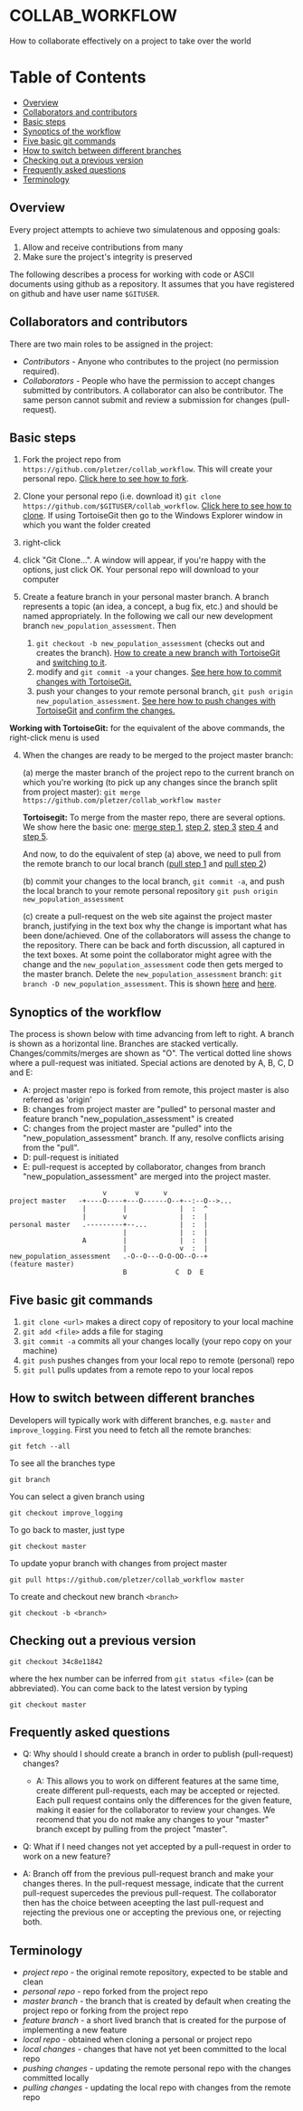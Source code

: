# COLLAB_WORKFLOW

How to collaborate effectively on a project to take over the world

# Table of Contents
  * [Overview](#overview)
  * [Collaborators and contributors](#collaborators-and-contributors)
  * [Basic steps](#basic-steps)
  * [Synoptics of the workflow](#synoptics-of-the-workflow)
  * [Five basic git commands](#five-basic-git-commands)
  * [How to switch between different branches](#how-to-switch-between-different-branches)
  * [Checking out a previous version](#checking-out-a-previous-version)
  * [Frequently asked questions](#frequently-asked-questions)
  * [Terminology](#terminology)



## Overview

Every project attempts to achieve two simulatenous and opposing goals:

 1. Allow and receive contributions from many
 2. Make sure the project's integrity is preserved

The following describes a process for working with code or ASCII documents using github as a repository. It assumes that you have registered on github and have user name `$GITUSER`.

## Collaborators and contributors

There are two main roles to be assigned in the project:

 * *Contributors* - Anyone who contributes to the project (no permission required). 
 * *Collaborators* - People who have the permission to accept changes submitted by contributors. A collaborator can also be contributor. The same person cannot submit and review a submission for changes (pull-request).

## Basic steps

 1. Fork the project repo from `https://github.com/pletzer/collab_workflow`. This will create your personal repo. <a href="https://github.com/pletzer/collab_workflow/blob/master/fork.png">Click here to see how to fork</a>.

 2. Clone your personal repo (i.e. download it) `git clone https://github.com/$GITUSER/collab_workflow`. <a href="https://github.com/pletzer/collab_workflow/blob/master/clone.png">Click here to see how to clone</a>. If using TortoiseGit then go to the Windows Explorer window in which you want the folder created
   1. right-click
   2. click "Git Clone...". A window will appear, if you're happy with the options, just click OK. Your personal repo will download to your computer 

 3. Create a feature branch in your personal master branch. A branch represents a topic (an idea, a concept, a bug fix, etc.) and should be named appropriately. 
    In the following we call our new development branch `new_population_assessment`. Then
    1. `git checkout -b new_population_assessment` (checks out and creates the branch). <a href="https://github.com/pletzer/collab_workflow/blob/master/new_branch.png">How to create a new branch with TortoiseGit</a> and <a href="https://github.com/pletzer/collab_workflow/blob/master/new_branch_2.png">switching to it</a>.
    2. modify and `git commit -a` your changes. <a href="https://github.com/pletzer/collab_workflow/blob/master/commit1.png">See here how to commit changes with TortoiseGit.</a>
    3. push your changes to your remote personal branch, `git push origin new_population_assessment`. <a href="https://github.com/pletzer/collab_workflow/blob/master/push1.png">See here how to push changes with TortoiseGit</a> <a href="https://github.com/pletzer/collab_workflow/blob/master/push2.png">and confirm the changes.</a>

 **Working with TortoiseGit:** for the equivalent of the above commands, the right-click menu is used

 4. When the changes are ready to be merged to the project master branch:
 
 	(a) merge the master branch of the project repo to the current branch on which you're working (to pick up any changes since the branch split from project master): `git merge https://github.com/pletzer/collab_workflow master`
	
	**Tortoisegit:** To merge from the master repo, there are several options. We show here the basic one: <a href="https://github.com/pletzer/collab_workflow/blob/master/merge1.png">merge step 1,</a> <a href="https://github.com/pletzer/collab_workflow/blob/master/merge2.png">step 2,</a> <a href="https://github.com/pletzer/collab_workflow/blob/master/merge3.png">step 3</a> <a href="https://github.com/pletzer/collab_workflow/blob/master/merge4.png">step 4</a> and <a href="https://github.com/pletzer/collab_workflow/blob/master/merge5.png">step 5</a>. 
		
	And now, to do the equivalent of step (a) above, we need to pull from the remote branch to our local branch (<a href="https://github.com/pletzer/collab_workflow/blob/master/merge6.png">pull step 1</a> and <a href="https://github.com/pletzer/collab_workflow/blob/master/merge7.png">pull step 2</a>)
    				
	(b) commit your changes to the local branch, `git commit -a`, and push the local branch to your remote personal repository `git push origin new_population_assessment`
    
	(c) create a pull-request on the web site against the project master branch, justifying in the text box why the change is important what has been done/achieved. One of the collaborators will assess the change to the repository. There can be back and forth discussion, all captured in the text boxes. At some point the collaborator might agree with the change and the `new_population_assessment` code then gets merged to the master branch. Delete the `new_population_assessment` branch: `git branch -D new_population_assessment`. This is shown <a href="https://github.com/pletzer/collab_workflow/blob/master/pullrequest1.png">here</a> and  <a href="https://github.com/pletzer/collab_workflow/blob/master/pullrequest2.png">here</a>.


## Synoptics of the workflow

The process is shown below with time advancing from left to right. A branch is shown as a horizontal line. Branches are stacked vertically. Changes/commits/merges are shown as "O". The vertical dotted line shows where a pull-request was initiated. Special actions are denoted by A, B, C, D and E:
 * A: project master repo is forked from remote, this project master is also referred as 'origin'
 * B: changes from project master are "pulled" to personal master and feature branch "new_population_assessment" is created 
 * C: changes from the project master are "pulled" into the "new_population_assessment" branch. If any, resolve conflicts arising from the "pull". 
 * D: pull-request is initiated
 * E: pull-request is accepted by collaborator, changes from branch "new_population_assessment" are merged into the project master. 

```sequence
                       v       v      v
project master   -+----O----+---O------O--+--:--O-->...
                  |         |             |  :  ^
                  |         v             |  :  |
personal master   .---------+--...        |  :  |
                            |             |  :  |
                  A         |             |  :  |
                            |             v  :  |
new_population_assessment   .-O--O---O-O-OO--O--+
(feature master)
                            B            C  D  E         
```

## Five basic git commands

 1. `git clone <url>` makes a direct copy of repository to your local machine
 2. `git add <file>` adds a file for staging
 3. `git commit -a` commits all your changes locally (your repo copy on your machine)
 4. `git push` pushes changes from your local repo to remote (personal) repo
 5. `git pull` pulls updates from a remote repo to your local repos

## How to switch between different branches

Developers will typically work with different branches, e.g. `master` and `improve_logging`. First you need to fetch all the remote branches:
```
git fetch --all
```
To see all the branches type 
```
git branch
```
You can select a given branch using
```
git checkout improve_logging
```
To go back to master, just type
```
git checkout master
```
To update yopur branch with changes from project master
```
git pull https://github.com/pletzer/collab_workflow master
```
To create and checkout new branch `<branch>`
```
git checkout -b <branch>
```

## Checking out a previous version

```
git checkout 34c8e11842
```
where the hex number can be inferred from `git status <file>` (can be abbreviated).  You can come back to the latest version by typing
```
git checkout master
```

## Frequently asked questions 

 * Q: Why should I should create a branch in order to publish (pull-request) changes? 
   * A: This allows you to work on different features at the same time, create different pull-requests, each may be accepted or rejected. Each pull request contains only the differences for the given feature, making it easier for the collaborator to review your changes. We recomend that you do not make any changes to your "master" branch except by pulling from the project "master". 

 * Q: What if I need changes not yet accepted by a pull-request in order to work on a new feature? 
  * A: Branch off from the previous pull-request branch and make your changes theres. In the pull-request message, indicate that the current pull-request supercedes the previous pull-request. The collaborator then has the choice between aceepting the last pull-request and rejecting the previous one or accepting the previous one, or rejecting both.

 
## Terminology

 * *project repo* - the original remote repository, expected to be stable and clean
 * *personal repo* - repo forked from the project repo
 * *master branch* - the branch that is created by default when creating the project repo or forking from the project repo
 * *feature branch* - a short lived branch that is created for the purpose of implementing a new feature
 * *local repo* - obtained when cloning a personal or project repo
 * *local changes* - changes that have not yet been committed to the local repo
 * *pushing changes* - updating the remote personal repo with the changes committed locally
 * *pulling changes* - updating the local repo with changes from the remote repo
